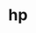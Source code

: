 # hp
<!--

タグについて

* 記事タイトル見出しはh1, それ以外の見出しはh2-4
* 段落はできるだけ"<p></p>"で囲んだらのちのち助かるかもしれない
* プログラムのコードは"<pre class="prettyprint"></pre>"で挟む　要テンプレ参照
* "<pre>"タグでは"<br>"で改行しなくても、テキストのかたちがそのまま反映されます
* 引用するときは"<blockquote></blockquote>"で囲むとよい
* 空白の改行を打ちたい場合は"<dd></dd>"と打つ　なにも挟まない


以下テンプレート


<!DOCTYPE html>
<html lang="ja">

<head>
    <meta charset="UTF-8">
    <meta http-equiv="X-UA-Compatible" content="IE=edge">
    <meta name="viewport" content="width=device-width, initial-scale=1.0">
    <link rel="stylesheet" type="text/css" href="style.css">
    <link rel="preconnect" href="https://fonts.googleapis.com">
    <link rel="preconnect" href="https://fonts.gstatic.com" crossorigin>
    <link href="https://fonts.googleapis.com/css2?family=Zen+Kaku+Gothic+New:wght@300&display=swap" rel="stylesheet">



    <title>記事タイトル</title>



</head>

<body>
    <div class="wrapper">
        <div class="wh">
            <div class="head">
                <a href="../index.html">
                    <div class="rabel">MEIO STDIO</div>
                </a>
                <div class="dummy"></div>
            </div>


            <div class="article">
                <h1>記事タイトル</h1>
                <p>

                </p>
                <h2>見出し</h2>
                <p>
                    
                </p>

                <pre class="prettyprint">
System.out.println("hello");
</pre>









                <dd></dd>
                <dd></dd>
                <dd></dd>
            </div>
        </div>



    </div>



    <script src="https://cdn.jsdelivr.net/gh/google/code-prettify@master/loader/run_prettify.js?skin=desert"></script>

</body>

</html>

-->
